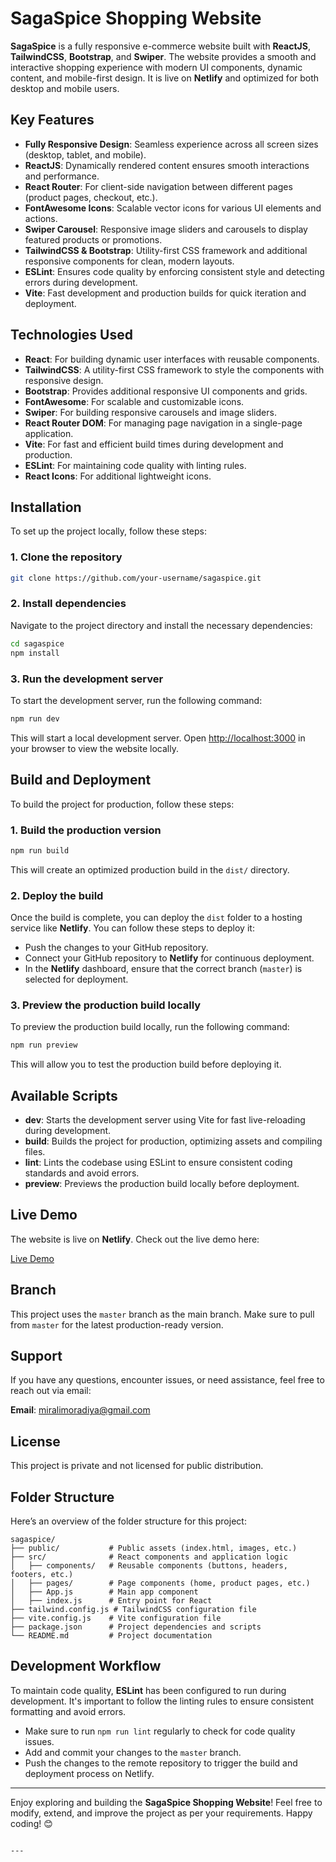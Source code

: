 
# SagaSpice Shopping Website

**SagaSpice** is a fully responsive e-commerce website built with **ReactJS**, **TailwindCSS**, **Bootstrap**, and **Swiper**. The website provides a smooth and interactive shopping experience with modern UI components, dynamic content, and mobile-first design. It is live on **Netlify** and optimized for both desktop and mobile users.

## Key Features

- **Fully Responsive Design**: Seamless experience across all screen sizes (desktop, tablet, and mobile).
- **ReactJS**: Dynamically rendered content ensures smooth interactions and performance.
- **React Router**: For client-side navigation between different pages (product pages, checkout, etc.).
- **FontAwesome Icons**: Scalable vector icons for various UI elements and actions.
- **Swiper Carousel**: Responsive image sliders and carousels to display featured products or promotions.
- **TailwindCSS & Bootstrap**: Utility-first CSS framework and additional responsive components for clean, modern layouts.
- **ESLint**: Ensures code quality by enforcing consistent style and detecting errors during development.
- **Vite**: Fast development and production builds for quick iteration and deployment.

## Technologies Used

- **React**: For building dynamic user interfaces with reusable components.
- **TailwindCSS**: A utility-first CSS framework to style the components with responsive design.
- **Bootstrap**: Provides additional responsive UI components and grids.
- **FontAwesome**: For scalable and customizable icons.
- **Swiper**: For building responsive carousels and image sliders.
- **React Router DOM**: For managing page navigation in a single-page application.
- **Vite**: For fast and efficient build times during development and production.
- **ESLint**: For maintaining code quality with linting rules.
- **React Icons**: For additional lightweight icons.

## Installation

To set up the project locally, follow these steps:

### 1. Clone the repository

```bash
git clone https://github.com/your-username/sagaspice.git
```

### 2. Install dependencies

Navigate to the project directory and install the necessary dependencies:

```bash
cd sagaspice
npm install
```

### 3. Run the development server

To start the development server, run the following command:

```bash
npm run dev
```

This will start a local development server. Open [http://localhost:3000](http://localhost:3000) in your browser to view the website locally.

## Build and Deployment

To build the project for production, follow these steps:

### 1. Build the production version

```bash
npm run build
```

This will create an optimized production build in the `dist/` directory.

### 2. Deploy the build

Once the build is complete, you can deploy the `dist` folder to a hosting service like **Netlify**. You can follow these steps to deploy it:

- Push the changes to your GitHub repository.
- Connect your GitHub repository to **Netlify** for continuous deployment.
- In the **Netlify** dashboard, ensure that the correct branch (`master`) is selected for deployment.

### 3. Preview the production build locally

To preview the production build locally, run the following command:

```bash
npm run preview
```

This will allow you to test the production build before deploying it.

## Available Scripts

- **dev**: Starts the development server using Vite for fast live-reloading during development.
- **build**: Builds the project for production, optimizing assets and compiling files.
- **lint**: Lints the codebase using ESLint to ensure consistent coding standards and avoid errors.
- **preview**: Previews the production build locally before deployment.

## Live Demo

The website is live on **Netlify**. Check out the live demo here:

[Live Demo](https://sagaspice-projectby-miralimoradiya.netlify.app/)

## Branch

This project uses the `master` branch as the main branch. Make sure to pull from `master` for the latest production-ready version.

## Support

If you have any questions, encounter issues, or need assistance, feel free to reach out via email:

**Email**: miralimoradiya@gmail.com

## License

This project is private and not licensed for public distribution.

## Folder Structure

Here’s an overview of the folder structure for this project:

```
sagaspice/
├── public/           # Public assets (index.html, images, etc.)
├── src/              # React components and application logic
│   ├── components/   # Reusable components (buttons, headers, footers, etc.)
│   ├── pages/        # Page components (home, product pages, etc.)
│   ├── App.js        # Main app component
│   ├── index.js      # Entry point for React
├── tailwind.config.js # TailwindCSS configuration file
├── vite.config.js    # Vite configuration file
├── package.json      # Project dependencies and scripts
└── README.md         # Project documentation
```

## Development Workflow

To maintain code quality, **ESLint** has been configured to run during development. It's important to follow the linting rules to ensure consistent formatting and avoid errors.

- Make sure to run `npm run lint` regularly to check for code quality issues.
- Add and commit your changes to the `master` branch.
- Push the changes to the remote repository to trigger the build and deployment process on Netlify.

---

Enjoy exploring and building the **SagaSpice Shopping Website**! Feel free to modify, extend, and improve the project as per your requirements. Happy coding! 😊
```

---
